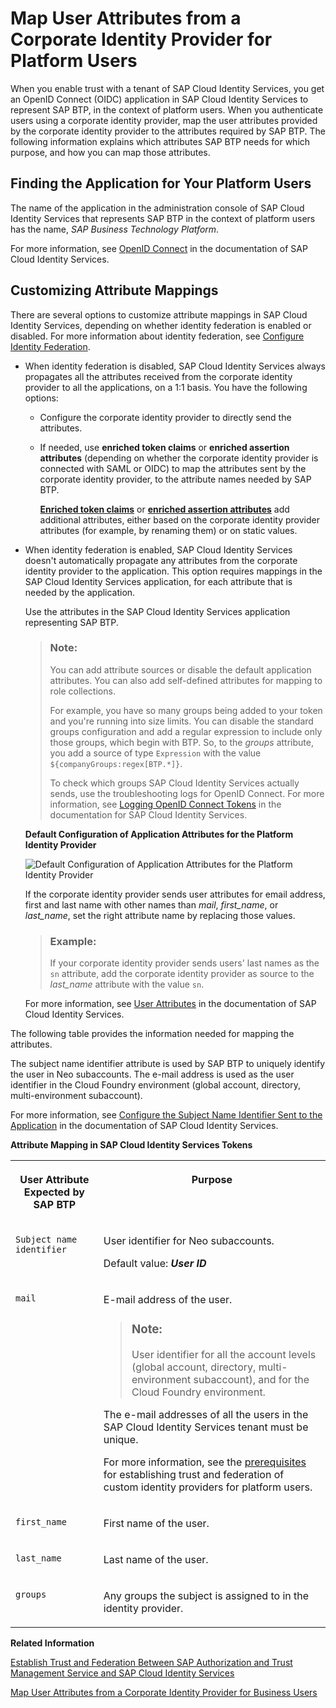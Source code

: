 <!-- loio40c2e54a5eb140baa46ed5bb15de4d3b -->

# Map User Attributes from a Corporate Identity Provider for Platform Users

When you enable trust with a tenant of SAP Cloud Identity Services, you get an OpenID Connect \(OIDC\) application in SAP Cloud Identity Services to represent SAP BTP, in the context of platform users. When you authenticate users using a corporate identity provider, map the user attributes provided by the corporate identity provider to the attributes required by SAP BTP. The following information explains which attributes SAP BTP needs for which purpose, and how you can map those attributes.



<a name="loio40c2e54a5eb140baa46ed5bb15de4d3b__section_yv2_3cr_qsb"/>

## Finding the Application for Your Platform Users

The name of the application in the administration console of SAP Cloud Identity Services that represents SAP BTP in the context of platform users has the name, *SAP Business Technology Platform*.

For more information, see [OpenID Connect](https://help.sap.com/viewer/6d6d63354d1242d185ab4830fc04feb1/Cloud/en-US/a789c9c8c0f5439da8c30b5d9e43bece.html) in the documentation of SAP Cloud Identity Services.



<a name="loio40c2e54a5eb140baa46ed5bb15de4d3b__section_wdh_bwq_qsb"/>

## Customizing Attribute Mappings

There are several options to customize attribute mappings in SAP Cloud Identity Services, depending on whether identity federation is enabled or disabled. For more information about identity federation, see [Configure Identity Federation](https://help.sap.com/docs/IDENTITY_AUTHENTICATION/6d6d63354d1242d185ab4830fc04feb1/c029bbbaefbf4350af15115396ba14e2.html?version=Cloud).

-   When identity federation is disabled, SAP Cloud Identity Services always propagates all the attributes received from the corporate identity provider to all the applications, on a 1:1 basis. You have the following options:
    -   Configure the corporate identity provider to directly send the attributes.

    -   If needed, use **enriched token claims** or **enriched assertion attributes** \(depending on whether the corporate identity provider is connected with SAML or OIDC\) to map the attributes sent by the corporate identity provider, to the attribute names needed by SAP BTP.

        **[Enriched token claims](https://help.sap.com/docs/IDENTITY_AUTHENTICATION/6d6d63354d1242d185ab4830fc04feb1/f19e580088e74aaa96087f1def8972cd.html?version=Cloud)** or **[enriched assertion attributes](https://help.sap.com/docs/IDENTITY_AUTHENTICATION/6d6d63354d1242d185ab4830fc04feb1/7124201682434efb946e1046fde06afe.html?version=Cloud&q=Enriched%20assertion%20attributes)** add additional attributes, either based on the corporate identity provider attributes \(for example, by renaming them\) or on static values.


-   When identity federation is enabled, SAP Cloud Identity Services doesn't automatically propagate any attributes from the corporate identity provider to the application. This option requires mappings in the SAP Cloud Identity Services application, for each attribute that is needed by the application.

    Use the attributes in the SAP Cloud Identity Services application representing SAP BTP.

    > ### Note:  
    > You can add attribute sources or disable the default application attributes. You can also add self-defined attributes for mapping to role collections.
    > 
    > For example, you have so many groups being added to your token and you're running into size limits. You can disable the standard groups configuration and add a regular expression to include only those groups, which begin with BTP. So, to the *groups* attribute, you add a source of type `Expression` with the value `${companyGroups:regex[BTP.*]}`.
    > 
    > To check which groups SAP Cloud Identity Services actually sends, use the troubleshooting logs for OpenID Connect. For more information, see [Logging OpenID Connect Tokens](https://help.sap.com/docs/identity-authentication/identity-authentication/logging-openid-connect-tokens?version=Cloud) in the documentation for SAP Cloud Identity Services.

      
      
    **Default Configuration of Application Attributes for the Platform Identity Provider**

    ![](images/default_attributes_platform_1fcf046.png "Default Configuration of Application Attributes for the Platform Identity Provider")

    If the corporate identity provider sends user attributes for email address, first and last name with other names than *mail*, *first\_name*, or *last\_name*, set the right attribute name by replacing those values.

    > ### Example:  
    > If your corporate identity provider sends users' last names as the `sn` attribute, add the corporate identity provider as source to the *last\_name* attribute with the value `sn`.

    For more information, see [User Attributes](https://help.sap.com/docs/identity-authentication/identity-authentication/user-attributes?version=Cloud) in the documentation of SAP Cloud Identity Services.


The following table provides the information needed for mapping the attributes.

The subject name identifier attribute is used by SAP BTP to uniquely identify the user in Neo subaccounts. The e-mail address is used as the user identifier in the Cloud Foundry environment \(global account, directory, multi-environment subaccount\).

For more information, see [Configure the Subject Name Identifier Sent to the Application](https://help.sap.com/viewer/6d6d63354d1242d185ab4830fc04feb1/Cloud/en-US/1d020e3a3ba34c43a71fde70bfa6419a.html) in the documentation of SAP Cloud Identity Services.

**Attribute Mapping in SAP Cloud Identity Services Tokens**


<table>
<tr>
<th valign="top">

User Attribute Expected by SAP BTP

</th>
<th valign="top">

Purpose

</th>
</tr>
<tr>
<td valign="top">

`Subject name identifier` 

</td>
<td valign="top">

User identifier for Neo subaccounts.

Default value: ***User ID***

</td>
</tr>
<tr>
<td valign="top">

`mail` 

</td>
<td valign="top">

E-mail address of the user.

> ### Note:  
> User identifier for all the account levels \(global account, directory, multi-environment subaccount\), and for the Cloud Foundry environment.

The e-mail addresses of all the users in the SAP Cloud Identity Services tenant must be unique.

For more information, see the [prerequisites](establish-trust-and-federation-of-custom-identity-providers-for-platform-users-c368984.md#loioc36898473d704e07a33268c9f9d29515__prereq_avv_mp1_5tb) for establishing trust and federation of custom identity providers for platform users.

</td>
</tr>
<tr>
<td valign="top">

`first_name` 

</td>
<td valign="top">

First name of the user.

</td>
</tr>
<tr>
<td valign="top">

`last_name` 

</td>
<td valign="top">

Last name of the user.

</td>
</tr>
<tr>
<td valign="top">

`groups` 

</td>
<td valign="top">

Any groups the subject is assigned to in the identity provider.

</td>
</tr>
</table>

**Related Information**  


[Establish Trust and Federation Between SAP Authorization and Trust Management Service and SAP Cloud Identity Services](establish-trust-and-federation-between-sap-authorization-and-trust-management-service-a-161f8f0.md "Use your SAP Cloud Identity Services tenant as an identity provider or a proxy to your own identity provider hosting your business users. This method avoids the upload and download of SAML meta data by using OpenID Connect (OIDC) to establish trust.")

[Map User Attributes from a Corporate Identity Provider for Business Users](map-user-attributes-from-a-corporate-identity-provider-for-business-users-bbb4a8a.md "When you enable trust with a tenant of SAP Cloud Identity Services, you get an OpenID Connect (OIDC) application in SAP Cloud Identity Services to represent your subaccount, in the context of business users. When SAP Cloud Identity Services authenticates users using a corporate identity provider, map the user attributes provided by the corporate identity provider to the attributes required by your applications.")

